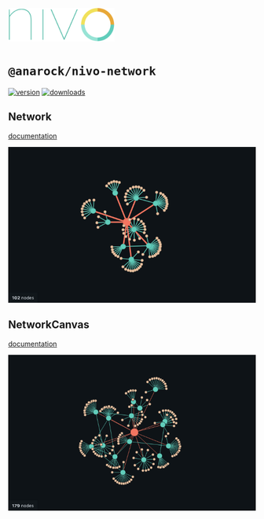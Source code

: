 <a href="https://nivo.rocks"><img alt="nivo" src="https://raw.githubusercontent.com/plouc/nivo/master/nivo.png" width="216" height="68"/></a>

# `@anarock/nivo-network`

[![version](https://img.shields.io/npm/v/@anarock/nivo-network?style=for-the-badge)](https://www.npmjs.com/package/@anarock/nivo-network)
[![downloads](https://img.shields.io/npm/dm/@anarock/nivo-network?style=for-the-badge)](https://www.npmjs.com/package/@anarock/nivo-network)

## Network

[documentation](http://nivo.rocks/network/)

![Network](https://raw.githubusercontent.com/plouc/nivo/master/website/src/assets/captures/network.png)

## NetworkCanvas

[documentation](http://nivo.rocks/network/canvas/)

![NetworkCanvas](https://raw.githubusercontent.com/plouc/nivo/master/website/src/assets/captures/network-canvas.png)
